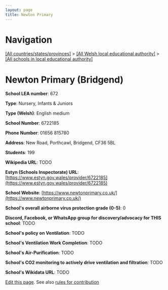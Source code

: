 ```yaml
---
layout: page
title: Newton Primary
---
```

# Navigation

[[All countries/states/provinces]](../../..) > [[All Welsh local educational authority]](../..) > [[All schools in local educational authority]](..)

# Newton Primary (Bridgend)

**School LEA number**: 672

**Type**: Nursery, Infants & Juniors

**Type (Welsh)**: English medium

**School Number**: 6722185

**Phone Number**: 01656 815780

**Address**: New Road, Porthcawl, Bridgend, CF36 5BL

**Students**: 199

**Wikipedia URL**: TODO

**Estyn (Schools Inspectorate) URL**: [https://www.estyn.gov.wales/provider/6722185](https://www.estyn.gov.wales/provider/6722185)

**School Website**: [https://www.newtonprimary.co.uk/](https://www.newtonprimary.co.uk/)

**School's overall airborne virus protection grade (0-5)**: 0

**Discord, Facebook, or WhatsApp group for discovery/advocacy for THIS school**: TODO

**School's policy on Ventilation**: TODO

**School's Ventilation Work Completion**: TODO

**School's Air-Purification**: TODO

**School's CO2 monitoring to actively drive ventilation and filtration**: TODO

**School's Wikidata URL**: TODO




[Edit this page](https://github.com/VentilationProject/Wales/edit/prif/./Bridgend/Newton_Primary.md). See also [rules for contribution](../../../contribution-rules/)